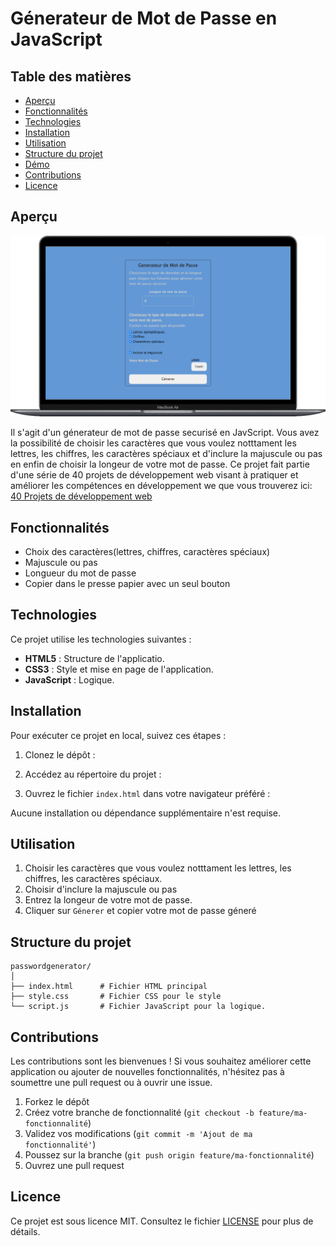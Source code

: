 # Génerateur de Mot de Passe en JavaScript

## Table des matières
- [Aperçu](#aperçu)
- [Fonctionnalités](#fonctionnalités)
- [Technologies](#technologies)
- [Installation](#installation)
- [Utilisation](#utilisation)
- [Structure du projet](#structure-du-projet)
- [Démo](#démo)
- [Contributions](#contributions)
- [Licence](#licence)

## Aperçu
![Génerateur de Mot de Passe en JavaScript](Macbook-Air-127.0.0.1.png)



Il s'agit d'un génerateur de mot de passe securisé en JavScript. Vous avez la possibilité de choisir les caractères que vous voulez notttament les lettres, les chiffres, les caractères spéciaux et d'inclure la majuscule ou pas en enfin de choisir la longeur de votre mot de passe. Ce projet fait partie d'une série de 40 projets de développement web visant à pratiquer et améliorer les compétences en développement we que vous trouverez ici: [40 Projets de développement web](https://www.github.com/OumarouSandaSouley/40-Projets-de-Developpemetn-Web.git)

## Fonctionnalités
- Choix des caractères(lettres, chiffres, caractères spéciaux)
- Majuscule ou pas
- Longueur du mot de passe
- Copier dans le presse papier avec un seul bouton

## Technologies
Ce projet utilise les technologies suivantes :
- **HTML5** : Structure de l'applicatio.
- **CSS3** : Style et mise en page de l'application.
- **JavaScript** : Logique.

## Installation
Pour exécuter ce projet en local, suivez ces étapes :

1. Clonez le dépôt :



2. Accédez au répertoire du projet :


3. Ouvrez le fichier `index.html` dans votre navigateur préféré :



Aucune installation ou dépendance supplémentaire n'est requise.

## Utilisation
1. Choisir les caractères que vous voulez notttament les lettres, les chiffres, les caractères spéciaux.
2. Choisir  d'inclure la majuscule ou pas
3. Entrez la longeur de votre mot de passe.
4. Cliquer sur `Génerer` et copier votre mot de passe géneré

## Structure du projet
```
passwordgenerator/
│
├── index.html      # Fichier HTML principal
├── style.css       # Fichier CSS pour le style
└── script.js       # Fichier JavaScript pour la logique.
```

## Contributions
Les contributions sont les bienvenues ! Si vous souhaitez améliorer cette application  ou ajouter de nouvelles fonctionnalités, n'hésitez pas à soumettre une pull request ou à ouvrir une issue.

1. Forkez le dépôt
2. Créez votre branche de fonctionnalité (`git checkout -b feature/ma-fonctionnalité`)
3. Validez vos modifications (`git commit -m 'Ajout de ma fonctionnalité'`)
4. Poussez sur la branche (`git push origin feature/ma-fonctionnalité`)
5. Ouvrez une pull request

## Licence
Ce projet est sous licence MIT. Consultez le fichier [LICENSE](LICENSE) pour plus de détails.
